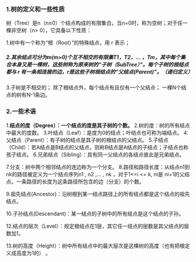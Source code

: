 ### 1.树的定义和一些性质

  树（Tree）是n（n≥0）个结点构成的有限集合。当n=0时，称为空树；对于任一棵非空树（n> 0），它具备以下性质：

1.树中有一个称为“根（Root）”的特殊结点，用 r 表示；

##### 2.其余结点可分为m(m>0)个互不相交的有限集T1，T2，... ，Tm，其中每个集合本身又是一棵树，这些树称为原来树的“子树（SubTree）”。每个子树的根结点都与 r 有一条相连接的边，r是这些子树根结点的“父结点(Parent)”。（递归定义）

3.子树是不相交的；
 除了根结点外，每个结点有且仅有一个父结点；
  一棵N个结点的树有N-1条边。

### 2.一些术语

1.**结点的度（Degree）：一个结点的度是其子树的个数。**
2.树的度：树的所有结点中最大的度数。
3.叶结点（Leaf）：是度为0的结点；叶结点也可称为端结点。
4.父结点（Parent）：有子树的结点是其子树的根结点的父结点。
5.子结点（Child）：若A结点是B结点的父结点，则称B结点是A结点的子结点；子结点也称孩子结点。
6.兄弟结点（Sibling）：具有同一父结点的各结点彼此是兄弟结点。

7.分支：树中两个相邻结点的连边称为一个分支。
8.路径和路径长度：从结点n1到nk的路径被定义为一个结点序列n1 , n2 ,… , nk ，对于1<=i <= k, ni是 ni+1的父结点。一条路径的长度为这条路径所包含的边（分支）的个数。

9.祖先结点(Ancestor)：沿树根到某一结点路径上的所有结点都是这个结点的祖先结点。

10.子孙结点(Descendant)：某一结点的子树中的所有结点是这个结点的子孙。

12.结点的层次（Level）：规定根结点在1层，其它任一结点的层数是其父结点的层数加1。

13.树的高度（Height）：树中所有结点中的最大层次是这棵树的高度（也有把根定义成高度为1的） 。

